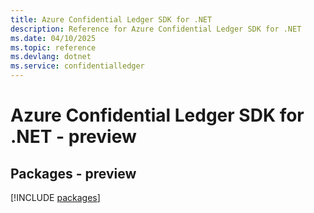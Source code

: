 ```yaml
---
title: Azure Confidential Ledger SDK for .NET
description: Reference for Azure Confidential Ledger SDK for .NET
ms.date: 04/10/2025
ms.topic: reference
ms.devlang: dotnet
ms.service: confidentialledger
---
```

# Azure Confidential Ledger SDK for .NET - preview
## Packages - preview
[!INCLUDE [packages](confidential-ledger-index.md)]